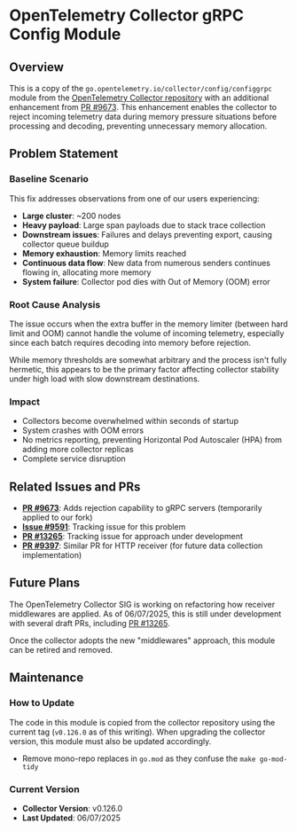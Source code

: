 # OpenTelemetry Collector gRPC Config Module

## Overview

This is a copy of the `go.opentelemetry.io/collector/config/configgrpc` module from the [OpenTelemetry Collector repository](https://github.com/open-telemetry/opentelemetry-collector/tree/main/config/configgrpc) with an additional enhancement from [PR #9673](https://github.com/open-telemetry/opentelemetry-collector/pull/9673). This enhancement enables the collector to reject incoming telemetry data during memory pressure situations before processing and decoding, preventing unnecessary memory allocation.

## Problem Statement

### Baseline Scenario

This fix addresses observations from one of our users experiencing:

- **Large cluster**: ~200 nodes
- **Heavy payload**: Large span payloads due to stack trace collection
- **Downstream issues**: Failures and delays preventing export, causing collector queue buildup
- **Memory exhaustion**: Memory limits reached
- **Continuous data flow**: New data from numerous senders continues flowing in, allocating more memory
- **System failure**: Collector pod dies with Out of Memory (OOM) error

### Root Cause Analysis

The issue occurs when the extra buffer in the memory limiter (between hard limit and OOM) cannot handle the volume of incoming telemetry, especially since each batch requires decoding into memory before rejection.

While memory thresholds are somewhat arbitrary and the process isn't fully hermetic, this appears to be the primary factor affecting collector stability under high load with slow downstream destinations.

### Impact

- Collectors become overwhelmed within seconds of startup
- System crashes with OOM errors
- No metrics reporting, preventing Horizontal Pod Autoscaler (HPA) from adding more collector replicas
- Complete service disruption

## Related Issues and PRs

- **[PR #9673](https://github.com/open-telemetry/opentelemetry-collector/pull/9673)**: Adds rejection capability to gRPC servers (temporarily applied to our fork)
- **[Issue #9591](https://github.com/open-telemetry/opentelemetry-collector/issues/9591)**: Tracking issue for this problem
- **[PR #13265](https://github.com/open-telemetry/opentelemetry-collector/pull/13265)**: Tracking issue for approach under development
- **[PR #9397](https://github.com/open-telemetry/opentelemetry-collector/pull/9397)**: Similar PR for HTTP receiver (for future data collection implementation)

## Future Plans

The OpenTelemetry Collector SIG is working on refactoring how receiver middlewares are applied. As of 06/07/2025, this is still under development with several draft PRs, including [PR #13265](https://github.com/open-telemetry/opentelemetry-collector/pull/13265).

Once the collector adopts the new "middlewares" approach, this module can be retired and removed.

## Maintenance

### How to Update

The code in this module is copied from the collector repository using the current tag (`v0.126.0` as of this writing). When upgrading the collector version, this module must also be updated accordingly.

- Remove mono-repo replaces in `go.mod` as they confuse the `make go-mod-tidy`

### Current Version

- **Collector Version**: v0.126.0
- **Last Updated**: 06/07/2025

